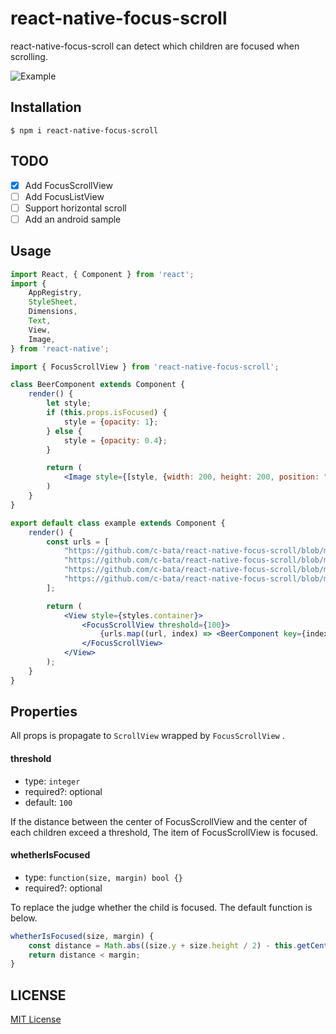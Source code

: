 # react-native-focus-scroll

react-native-focus-scroll can detect which children are focused when scrolling.

![Example](https://github.com/c-bata/react-native-focus-scroll/raw/master/example/anim.gif)

## Installation

```console
$ npm i react-native-focus-scroll
```

## TODO

- [x] Add FocusScrollView
- [ ] Add FocusListView
- [ ] Support horizontal scroll
- [ ] Add an android sample

## Usage

```jsx
import React, { Component } from 'react';
import {
    AppRegistry,
    StyleSheet,
    Dimensions,
    Text,
    View,
    Image,
} from 'react-native';

import { FocusScrollView } from 'react-native-focus-scroll';

class BeerComponent extends Component {
    render() {
        let style;
        if (this.props.isFocused) {
            style = {opacity: 1};
        } else {
            style = {opacity: 0.4};
        }

        return (
            <Image style={[style, {width: 200, height: 200, position: "absolute"}]} source={{uri: this.props.url}} />
        )
    }
}

export default class example extends Component {
    render() {
        const urls = [
            "https://github.com/c-bata/react-native-focus-scroll/blob/master/example/assets/paulaner.jpg?raw=true",
            "https://github.com/c-bata/react-native-focus-scroll/blob/master/example/assets/kilkenny.jpg?raw=true",
            "https://github.com/c-bata/react-native-focus-scroll/blob/master/example/assets/guiness.jpg?raw=true",
            "https://github.com/c-bata/react-native-focus-scroll/blob/master/example/assets/rokko-yamatanoorochi-ipa.jpg?raw=true",
        ];

        return (
            <View style={styles.container}>
                <FocusScrollView threshold={100}>
                    {urls.map((url, index) => <BeerComponent key={index} imageUrl={url} />)}
                </FocusScrollView>
            </View>
        );
    }
}
```

## Properties

All props is propagate to `ScrollView` wrapped by `FocusScrollView` .


#### threshold

- type: `integer`
- required?: optional
- default: `100`

If the distance between the center of FocusScrollView and the center of each children exceed a threshold,
The item of FocusScrollView is focused.

#### whetherIsFocused

- type: `function(size, margin) bool {}`
- required?: optional

To replace the judge whether the child is focused.
The default function is below.

```jsx
whetherIsFocused(size, margin) {
    const distance = Math.abs((size.y + size.height / 2) - this.getCenterY());
    return distance < margin;
}
```


## LICENSE

[MIT License](https://github.com/c-bata/react-native-focus-scroll/raw/master/LICENSE)
